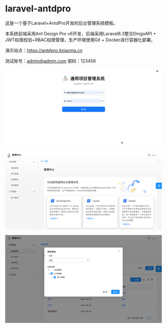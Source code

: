 # laravel-antdpro

这是一个基于Laravel+AntdPro开发的后台管理系统模板。

本系统前端采用Ant Design Pro v6开发，后端采用Laravel8.3整合DingoAPI + JWT权限校验+RBAC权限管理，生产环境使用Git + Docker进行容器化部署。

演示站点：https://antdpro.itxiaoma.cn

测试账号：admin@admin.com  密码：123456

![登录页](./docs/images/demo1.png)

![欢迎页](./docs/images/demo2.png)

![管理页](./docs/images/demo3.png)